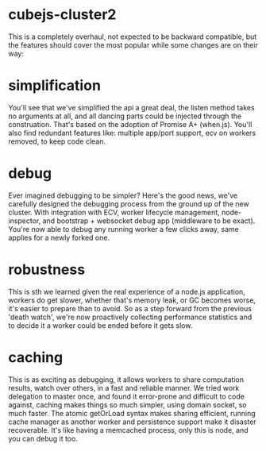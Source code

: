 cubejs-cluster2
===============

This is a completely overhaul, not expected to be backward compatible, but the features should cover the most popular while some changes are on their way:

# simplification

You'll see that we've simplified the api a great deal, the listen method takes no arguments at all, and all dancing parts could be injected through the construation.
That's based on the adoption of Promise A+ (when.js). 
You'll also find redundant features like: multiple app/port support, ecv on workers removed, to keep code clean.

# debug

Ever imagined debugging to be simpler? Here's the good news, we've carefully designed the debugging process from the ground up of the new cluster.
With integration with ECV, worker lifecycle management, node-inspector, and bootstrap + websocket debug app (middleware to be exact). You're now
able to debug any running worker a few clicks away, same applies for a newly forked one.

# robustness

This is sth we learned given the real experience of a node.js application, workers do get slower, whether that's memory leak, or GC becomes worse, it's easier to prepare
than to avoid. So as a step forward from the previous 'death watch', we're now proactively collecting performance statistics and to decide it a worker could be ended 
before it gets slow.

# caching

This is as exciting as debugging, it allows workers to share computation results, watch over others, in a fast and reliable manner.
We tried work delegation to master once, and found it error-prone and difficult to code against, caching makes things so much simpler, using domain socket, so much faster.
The atomic getOrLoad syntax makes sharing efficient, running cache manager as another worker and persistence support make it disaster recoverable.
It's like having a memcached process, only this is node, and you can debug it too.

